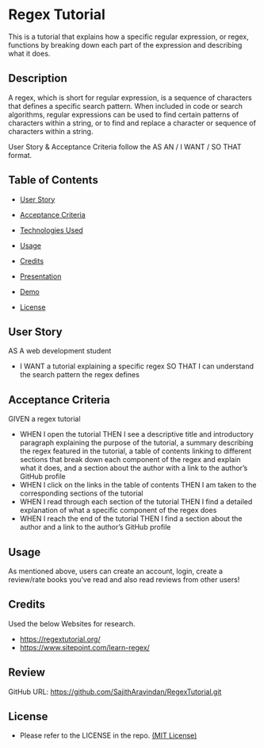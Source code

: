 # Regex Tutorial
This is a tutorial that explains how a specific regular expression, or regex, functions by breaking down each part of the expression and describing what it does.

## Description

A regex, which is short for regular expression, is a sequence of characters that defines a specific search pattern. When included in code or search algorithms, regular expressions can be used to find certain patterns of characters within a string, or to find and replace a character or sequence of characters within a string.

User Story & Acceptance Criteria follow the AS AN / I WANT / SO THAT format.

## Table of Contents

* [User Story](#user-story) 
  
* [Acceptance Criteria](#acceptance-criteria)
  
* [Technologies Used](#technologies-used)  

* [Usage](#usage)

* [Credits](#credits)

* [Presentation](#presentation) 

* [Demo](#demo) 

* [License](#license) 



## User Story

AS A web development student

* I WANT a tutorial explaining a specific regex SO THAT I can understand the search pattern the regex defines

## Acceptance Criteria

GIVEN a regex tutorial

* WHEN I open the tutorial 
    THEN I see a descriptive title and introductory paragraph explaining the purpose of the tutorial, a summary describing the regex featured in the tutorial, a table of contents linking to different sections that break down each component of the regex and explain what it does, and a section about the author with a link to the author’s GitHub profile
* WHEN I click on the links in the table of contents
    THEN I am taken to the corresponding sections of the tutorial
* WHEN I read through each section of the tutorial 
    THEN I find a detailed explanation of what a specific component of the regex does
* WHEN I reach the end of the tutorial
    THEN I find a section about the author and a link to the author’s GitHub profile


## Usage

As mentioned above, users can create an account, login, create a review/rate books you've read and also read reviews from other users!


## Credits

Used the below Websites for research.

- https://regextutorial.org/ 
- https://www.sitepoint.com/learn-regex/ 


## Review

GitHub URL: https://github.com/SajithAravindan/RegexTutorial.git

## License

* Please refer to the LICENSE in the repo. <a href="https://github.com/SajithAravindan/RegexTutorial/blob/main/LICENSE">(MIT License)</a>